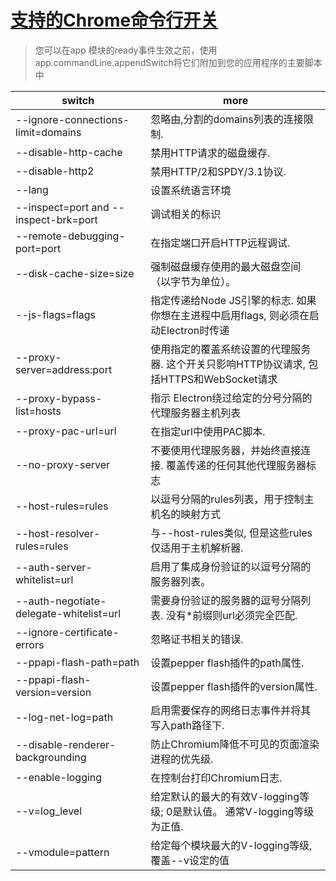 # [支持的Chrome命令行开关](https://www.electronjs.cn/docs/api/chrome-command-line-switches)

> 您可以在app 模块的ready事件生效之前，使用app.commandLine.appendSwitch将它们附加到您的应用程序的主要脚本中

| switch                                  | more                                                                                     |
| --------------------------------------- | ---------------------------------------------------------------------------------------- |
| --ignore-connections-limit=domains      | 忽略由,分割的domains列表的连接限制.                                                      |
| --disable-http-cache                    | 禁用HTTP请求的磁盘缓存.                                                                  |
| --disable-http2                         | 禁用HTTP/2和SPDY/3.1协议.                                                                |
| --lang                                  | 设置系统语言环境                                                                         |
| --inspect=port and --inspect-brk=port   | 调试相关的标识                                                                           |
| --remote-debugging-port=port            | 在指定端口开启HTTP远程调试.                                                              |
| --disk-cache-size=size                  | 强制磁盘缓存使用的最大磁盘空间（以字节为单位）。                                         |
| --js-flags=flags                        | 指定传递给Node JS引擎的标志. 如果你想在主进程中启用flags, 则必须在启动Electron时传递     |
| --proxy-server=address:port             | 使用指定的覆盖系统设置的代理服务器. 这个开关只影响HTTP协议请求, 包括HTTPS和WebSocket请求 |
| --proxy-bypass-list=hosts               | 指示 Electron绕过给定的分号分隔的代理服务器主机列表                                      |
| --proxy-pac-url=url                     | 在指定url中使用PAC脚本.                                                                  |
| --no-proxy-server                       | 不要使用代理服务器，并始终直接连接. 覆盖传递的任何其他代理服务器标志                     |
| --host-rules=rules                      | 以逗号分隔的rules列表，用于控制主机名的映射方式                                          |
| --host-resolver-rules=rules             | 与--host-rules类似, 但是这些rules仅适用于主机解析器.                                     |
| --auth-server-whitelist=url             | 启用了集成身份验证的以逗号分隔的服务器列表。                                             |
| --auth-negotiate-delegate-whitelist=url | 需要身份验证的服务器的逗号分隔列表. 没有*前缀则url必须完全匹配.                          |
| --ignore-certificate-errors             | 忽略证书相关的错误.                                                                      |
| --ppapi-flash-path=path                 | 设置pepper flash插件的path属性.                                                          |
| --ppapi-flash-version=version           | 设置pepper flash插件的version属性.                                                       |
| --log-net-log=path                      | 启用需要保存的网络日志事件并将其写入path路径下.                                          |
| --disable-renderer-backgrounding        | 防止Chromium降低不可见的页面渲染进程的优先级.                                            |
| --enable-logging                        | 在控制台打印Chromium日志.                                                                |
| --v=log_level                           | 给定默认的最大的有效V-logging等级; 0是默认值。 通常V-logging等级为正值.                  |
| --vmodule=pattern                       | 给定每个模块最大的V-logging等级, 覆盖--v设定的值                                         |


